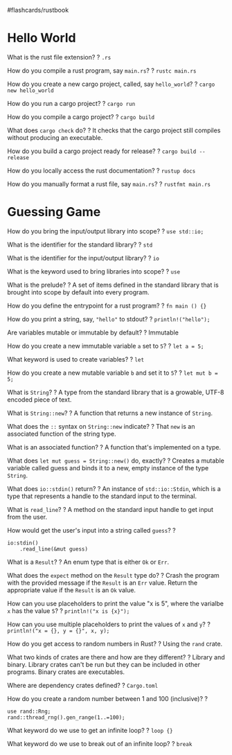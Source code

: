 #flashcards/rustbook

# Hello World

What is the rust file extension?
?
`.rs`

How do you compile a rust program, say `main.rs`?
?
`rustc main.rs`

How do you create a new cargo project, called, say `hello_world`?
?
`cargo new hello_world`

How do you run a cargo project?
?
`cargo run`

How do you compile a cargo project?
?
`cargo build`

What does `cargo check` do?
?
It checks that the cargo project still compiles without producing an executable.

How do you build a cargo project ready for release?
?
`cargo build --release`

How do you locally access the rust documentation?
?
`rustup docs`

How do you manually format a rust file, say `main.rs`?
?
`rustfmt main.rs`

# Guessing Game

How do you bring the input/output library into scope?
?
`use std::io;`

What is the identifier for the standard library?
?
`std`

What is the identifier for the input/output library?
?
`io`

What is the keyword used to bring libraries into scope?
?
`use`

What is the prelude?
?
A set of items defined in the standard library that is brought into scope by default into every program.

How do you define the entrypoint for a rust program?
?
`fn main () {}`

How do you print a string, say, `"hello"` to stdout?
?
`println!("hello");`

Are variables mutable or immutable by default?
?
Immutable

How do you create a new immutable variable `a` set to `5`?
?
`let a = 5;`

What keyword is used to create variables?
?
`let`

How do you create a new mutable variable `b` and set it to `5`?
?
`let mut b = 5;`

What is `String`?
?
A type from the standard library that is a growable, UTF-8 encoded piece of text.

What is `String::new`?
?
A function that returns a new instance of `String`.

What does the `::` syntax on `String::new` indicate?
?
That `new` is an associated function of the string type.

What is an associated function?
?
A function that's implemented on a type.

What does `let mut guess = String::new()` do, exactly?
?
Creates a mutable variable called guess and binds it to a new, empty instance of the type `String`.

What does `io::stdin()` return?
?
An instance of `std::io::Stdin`, which is a type that represents a handle to the standard input to the terminal.

What is `read_line`?
?
A method on the standard input handle to get input from the user.

How would get the user's input into a string called `guess`?
?
```
io:stdin()
	.read_line(&mut guess)
```

What is a `Result`?
?
An enum type that is either `Ok` or `Err`.

What does the `expect`  method on the `Result` type do?
?
Crash the program with the provided message if the `Result` is an `Err` value.
Return the appropriate value if the `Result` is an `Ok` value.
<!--SR:2022-08-24,5,270-->

How can you use placeholders to print the value "x is 5", where the varialbe `x` has the value `5`?
?
`println!("x is {x}");`

How can you use multiple placeholders to print the values of `x` and `y`?
?
`println!("x = {}, y = {}", x, y);`
<!--SR:2022-08-23,4,270-->

How do you get access to random numbers in Rust?
?
Using the `rand` crate.

What two kinds of crates are there and how are they different?
?
Library and binary.
Library crates can't be run but they can be included in other programs.
Binary crates are executables.

Where are dependency crates defined?
?
`Cargo.toml`

How do you create a random number between 1 and 100 (inclusive)?
?
```
use rand::Rng;
rand::thread_rng().gen_range(1..=100);
```

What keyword do we use to get an infinite loop?
?
`loop {}`

What keyword do we use to break out of an infinite loop?
?
`break`



